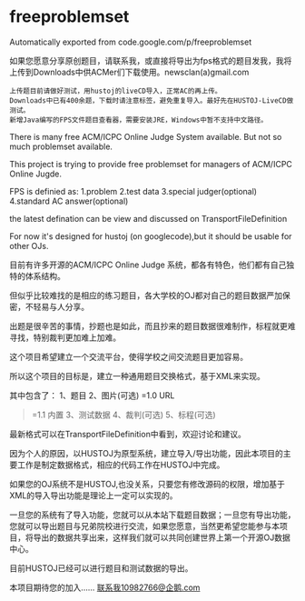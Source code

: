# freeproblemset
Automatically exported from code.google.com/p/freeproblemset

如果您愿意分享原创题目，请联系我，或直接将导出为fps格式的题目发我，我将上传到Downloads中供ACMer们下载使用。newsclan(a)gmail.com

    上传题目前请做好测试，用hustoj的liveCD导入，正常AC的再上传。
    Downloads中已有400余题，下载时请注意标签，避免重复导入。最好先在HUSTOJ-LiveCD做测试。
    新增Java编写的FPS文件题目查看器，需要安装JRE，Windows中暂不支持中文路径。 

There is many free ACM/ICPC Online Judge System available. But not so much problemset available.

This project is trying to provide free problemset for managers of ACM/ICPC Online Jugde.

FPS is definied as:
1.problem
2.test data
3.special judger(optional)
4.standard AC answer(optional)

the latest defination can be view and discussed on TransportFileDefinition

For now it's designed for hustoj (on googlecode),but it should be usable for other OJs.

目前有许多开源的ACM/ICPC Online Judge 系统，都各有特色，他们都有自己独特的体系结构。

但似乎比较难找的是相应的练习题目，各大学校的OJ都对自己的题目数据严加保密，不轻易与人分享。

出题是很辛苦的事情，抄题也是如此，而且抄来的题目数据很难制作，标程就更难寻找，特别裁判更加难上加难。

这个项目希望建立一个交流平台，使得学校之间交流题目更加容易。

所以这个项目的目标是，建立一种通用题目交换格式，基于XML来实现。

其中包含了：
1、题目
2、图片(可选)
   =1.0 URL
   >=1.1 内置
3、测试数据
4、裁判(可选)
5、标程(可选)

最新格式可以在TransportFileDefinition中看到，欢迎讨论和建议。

因为个人的原因，以HUSTOJ为原型系统，建立导入/导出功能，因此本项目的主要工作是制定数据格式，相应的代码工作在HUSTOJ中完成。

如果您的OJ系统不是HUSTOJ,也没关系，只要您有修改源码的权限，增加基于XML的导入导出功能是理论上一定可以实现的。

一旦您的系统有了导入功能，您就可以从本站下载题目数据；一旦您有导出功能，您就可以导出题目与兄弟院校进行交流，如果您愿意，当然更希望您能参与本项目，将导出的数据共享出来，这样我们就可以共同创建世界上第一个开源OJ数据中心。

目前HUSTOJ已经可以进行题目和测试数据的导出。

本项目期待您的加入…… 联系我10982766@企鹅.com
